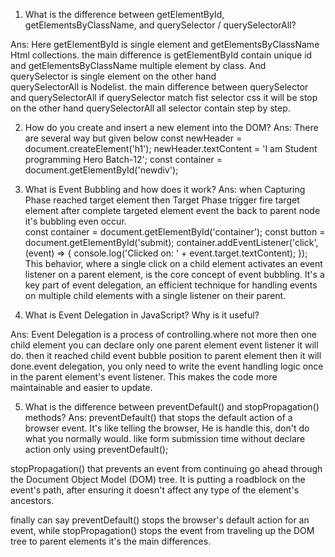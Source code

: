 1. What is the difference between getElementById, getElementsByClassName, and querySelector / querySelectorAll?

Ans: Here getElementById is single element and getElementsByClassName Html collections. the main difference is  getElementById  contain  unique id and  getElementsByClassName multiple element by class. And querySelector is single element on the other hand  
 querySelectorAll is Nodelist. the main difference between querySelector and querySelectorAll if querySelector match fist selector css it will be stop on the  other hand querySelectorAll all selector contain step by step.
 
2. How do you create and insert a new element into the DOM?
Ans: There are several way but given below
const newHeader = document.createElement('h1'); 
newHeader.textContent = 'I am Student programming Hero Batch-12';
const container = document.getElementById('newdiv');

3. What is Event Bubbling and how does it work?
Ans: when Capturing Phase reached target element then Target Phase trigger fire target element after complete targeted element event the back to parent node it's bubbling even occur.  
const container = document.getElementById('container');
const button = document.getElementById('submit);
container.addEventListener('click', (event) => {
  console.log('Clicked on: ' + event.target.textContent);
});
This behavior, where a single click on a child element activates an event listener on a parent element, is the core concept of event bubbling. It's a key part of event delegation, an efficient technique for handling events on multiple child elements with a single listener on their parent.


4. What is Event Delegation in JavaScript? Why is it useful?

Ans: Event Delegation is a process of controlling.where not more then one child element you can declare only one parent element event listener it will do. then it reached child event bubble position to parent element then it will done.event delegation, you only need to write the event handling logic once in the parent element's event listener. This makes the code more maintainable and easier to update.

5. What is the difference between preventDefault() and stopPropagation() methods?
Ans: preventDefault() that stops the default action of a browser event. It's like telling the browser, He is handle this, don't do what you normally would. like form submission  time without declare action only using  preventDefault();

stopPropagation()  that prevents an event from continuing go ahead through the Document Object Model (DOM) tree. It is putting a roadblock on the event's path, after ensuring it doesn't affect any type of the element's ancestors.

finally can say preventDefault() stops the browser's default action for an event, while stopPropagation() stops the event from traveling up the DOM tree to parent elements it's the main differences.




